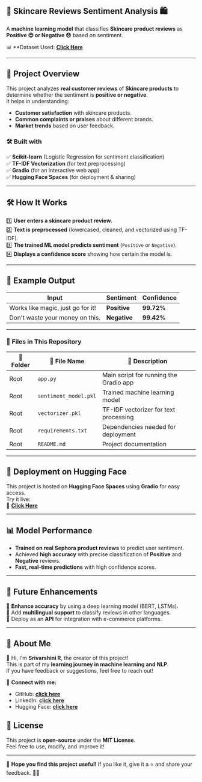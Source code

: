 ## 🌿 Skincare Reviews Sentiment Analysis 🛍️  
A **machine learning model** that classifies **Skincare product reviews** as **Positive 😊 or Negative 😞** based on sentiment.  

📊 **Dataset Used: **[Click Here](https://www.kaggle.com/datasets/melissamonfared/sephora-skincare-reviews/data)**  

---

## 🚀 Project Overview  
This project analyzes **real customer reviews** of **Skincare products** to determine whether the sentiment is **positive or negative**.  
It helps in understanding:  
- **Customer satisfaction** with skincare products.  
- **Common complaints or praises** about different brands.  
- **Market trends** based on user feedback.  

### 🛠 Built with  
✅ **Scikit-learn** (Logistic Regression for sentiment classification)  
✅ **TF-IDF Vectorization** (for text preprocessing)  
✅ **Gradio** (for an interactive web app)  
✅ **Hugging Face Spaces** (for deployment & sharing)  

---

## 🛠️ How It Works  
1️⃣ **User enters a skincare product review.**  
2️⃣ **Text is preprocessed** (lowercased, cleaned, and vectorized using TF-IDF).  
3️⃣ **The trained ML model predicts sentiment** (`Positive` or `Negative`).  
4️⃣ **Displays a confidence score** showing how certain the model is.  

---

## 📌 Example Output  

| **Input**                           | **Sentiment**  | **Confidence** |
|-------------------------------------|---------------|---------------|
| Works like magic, just go for it!   | **Positive** | **99.72%**    |
| Don't waste your money on this.     | **Negative** | **99.42%**    |

---


### 📂 Files in This Repository  

| 📁 **Folder** | 📄 **File Name**           | 📜 **Description** |
|--------------|---------------------------|---------------------|
| Root        | `app.py`                   | Main script for running the Gradio app |
| Root        | `sentiment_model.pkl`      | Trained machine learning model |
| Root        | `vectorizer.pkl`           | TF-IDF vectorizer for text processing |
| Root        | `requirements.txt`         | Dependencies needed for deployment |
| Root        | `README.md`                | Project documentation |

---

## 🚀 Deployment on Hugging Face  
This project is hosted on **Hugging Face Spaces** using **Gradio** for easy access.  
Try it live:  
🔗 **[Click Here](https://huggingface.co/spaces/srivarshini25/sentiment_analysis)**  

---

## 📊 Model Performance  

- **Trained on real Sephora product reviews** to predict user sentiment.  
- Achieved **high accuracy** with precise classification of **Positive** and **Negative** reviews.  
- **Fast, real-time predictions** with high confidence scores.  

---

## 📌 Future Enhancements  

🔹 **Enhance accuracy** by using a deep learning model (BERT, LSTMs).  
🔹 Add **multilingual support** to classify reviews in other languages.  
🔹 Deploy as an **API** for integration with e-commerce platforms.  

---

## 🤝 About Me  

👋 Hi, I'm **Srivarshini R**, the creator of this project!  
This is part of my **learning journey in machine learning and NLP**.  
If you have feedback or suggestions, feel free to reach out!  

📩 **Connect with me:**  

- GitHub: **[click here](https://github.com/Varsh25?tab=repositories)**
- LinkedIn: **[click here](https://www.linkedin.com/in/srivarshini-ramakrishnan/)**
- Hugging Face: **[click here](https://huggingface.co/srivarshini25)**

## 📜 License  

This project is **open-source** under the **MIT License**.  
Feel free to use, modify, and improve it!  

---

🎉 **Hope you find this project useful!** If you like it, give it a ⭐ and share your feedback. 🚀😊  

